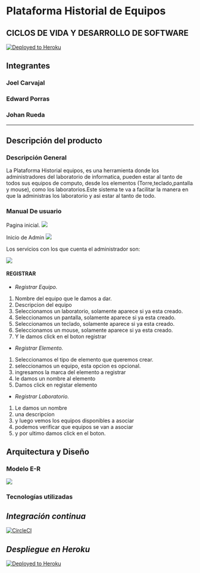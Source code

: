 # Plataforma Historial de Equipos
## CICLOS DE VIDA Y DESARROLLO DE SOFTWARE

[![Deployed to Heroku](https://www.herokucdn.com/deploy/button.png)](https://proyectocompilateteam.herokuapp.com/)

## Integrantes

### Joel Carvajal
### Edward Porras
### Johan Rueda
--- 

## Descripción del producto

### __Descripción General__
La Plataforma Historial equipos, es una herramienta donde los administradores del laboratorio de informatica, pueden estar al tanto de todos sus equipos de computo, desde los elementos (Torre,teclado,pantalla y mouse), como los laboratorios.Este sistema te va a facilitar la manera en que la administras los laboratorio y asi estar al tanto de todo.


### Manual De usuario
 Pagina inicial.
 ![](https://github.com/2020-2-PROYCVDS-COMPILETEAM/PROYECTO/blob/main/img/diagrama%20de%20paginaInicial.PNG)

Inicio de Admin
![](https://github.com/2020-2-PROYCVDS-COMPILETEAM/PROYECTO/blob/main/img/diagrama%20de%20login.PNG)

Los servicios con los que cuenta el administrador son:

![](https://github.com/2020-2-PROYCVDS-COMPILETEAM/PROYECTO/blob/main/img/diagrama%20de%20inicio.PNG)


 #### REGISTRAR


* _Registrar Equipo._

1. Nombre del equipo que le damos a dar.
2. Descripcion del equipo
3. Seleccionamos un laboratorio, solamente aparece si ya esta creado.
4. Seleccionamos un pantalla, solamente aparece si ya esta creado.
5. Seleccionamos un teclado, solamente aparece si ya esta creado.
6. Seleccionamos un mouse, solamente aparece si ya esta creado.
7. Y le damos click en el boton registrar

* _Registrar Elemento._
1. Seleccionamos el tipo de elemento que queremos crear.
2. seleccionamos un equipo, esta opcion es opcional.
3. ingresamos la marca del elemento a registrar
4. le damos un nombre al elemento
5. Damos click en registar elemento



* _Registrar Laboratorio._

1. Le damos un nombre
2. una descripcion
3. y luego vemos los equipos disponibles a asociar
4. podemos verificar que equipos se van a asociar
5. y por ultimo damos click en el boton.




## __Arquitectura y Diseño__ 

### __Modelo E-R__
![](https://github.com/2020-2-PROYCVDS-COMPILETEAM/PROYECTO/blob/main/img/diagrama%20de%20diagrama.PNG)

### __Tecnologías utilizadas__

## _Integración continua_ 
[![CircleCI](https://circleci.com/pipelines/github/2020-2-PROYCVDS-COMPILETEAM/PROYECTO)](https://app.circleci.com/pipelines/github/2020-2-PROYCVDS-COMPILETEAM/PROYECTO)
 
## _Despliegue en Heroku_
[![Deployed to Heroku](https://www.herokucdn.com/deploy/button.png)](https://proyectocompilateteam.herokuapp.com/)
